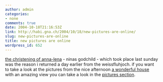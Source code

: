 ```yaml
---
author: admin
categories:
- none
comments: true
date: 2004-10-18T21:16:53Z
link: http://habi.gna.ch/2004/10/18/new-pictures-are-online/
slug: new-pictures-are-online
title: new pictures are online
wordpress_id: 652
---
```


[the christening of anna-lena](http://habi.gna.ch/pics/Anna-Lena/) - ninas godchild - which took place last sunday was the reason i returned a day earlier from the weissfluhjoch.
if you want to take a look at the pictures from the nice afternoon [a wonderful house](http://map.search.ch/3078-richigen/bachstrasse-246?x=-2&y=10&z=1024) with an amazing view you can take a look in the [pictures section](http://habi.gna.ch/pics/).
